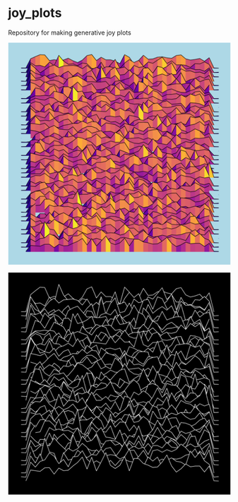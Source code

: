 # joy_plots
Repository for making generative joy plots

![colourful style of joy plot](outputs/colourful_1.png)

![classic style of joy plot](outputs/classic_1.png)
